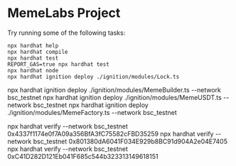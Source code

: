 # MemeLabs Project


Try running some of the following tasks:

```shell
npx hardhat help
npx hardhat compile
npx hardhat test
REPORT_GAS=true npx hardhat test
npx hardhat node
npx hardhat ignition deploy ./ignition/modules/Lock.ts
```



npx hardhat ignition deploy ./ignition/modules/MemeBuilder.ts --network bsc_testnet 
npx hardhat ignition deploy ./ignition/modules/MemeUSDT.ts --network bsc_testnet 
npx hardhat ignition deploy ./ignition/modules/MemeFactory.ts --network bsc_testnet 

npx hardhat verify --network bsc_testnet 0x4337f1174e0f7A09a356BfA3fC75582cFBD35259
npx hardhat verify --network bsc_testnet 0x801380dA6041F034E929b8BC91d904A2e04E7405
npx hardhat verify --network bsc_testnet 0xC41D282D121Eb041F685c544b323313149618151